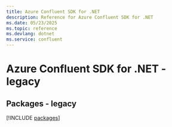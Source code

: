 ```yaml
---
title: Azure Confluent SDK for .NET
description: Reference for Azure Confluent SDK for .NET
ms.date: 05/23/2025
ms.topic: reference
ms.devlang: dotnet
ms.service: confluent
---
```

# Azure Confluent SDK for .NET - legacy
## Packages - legacy
[!INCLUDE [packages](confluent-index.md)]
